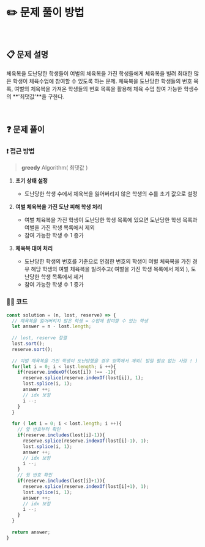 # ✏️ 문제 풀이 방법
<br>

## 📋 문제 설명
체육복을 도난당한 학생들이 여벌의 체육복을 가진 학생들에게 체육복을 빌려 최대한 많은 학생이 체육수업에 참여할 수 있도록 하는 문제.
체육복을 도난당한 학생들의 번호 목록, 여벌의 체육복을 가져온 학생들의 번호 목록을 활용해 체육 수업 참여 가능한 학생수의 **'최댓값'**을 구한다.

<br />

## ❓ 문제 풀이

### ❗️ 접근 방법
> **greedy** Algorithm( 최댓값 )

1. **초기 상태 설정**
   - 도난당한 학생 수에서 체육복을 잃어버리지 않은 학생의 수를 초기 값으로 설정

2. **여벌 체육복을 가진 도난 피해 학생 처리**
   - 여벌 체육복을 가진 학생이 도난당한 학생 목록에 있으면 도난당한 학생 목록과 여벌을 가진 학생 목록에서 제외
   - 참여 가능한 학생 수 1 증가

3. **체육복 대여 처리**
   - 도난당한 학생의 번호를 기준으로 인접한 번호의 학생이 여벌 체육복을 가진 경우 해당 학생의 여벌 체육복을 빌려주고( 여벌을 가진 학생 목록에서 제외 ), 도난당한 학생 목록에서 제거
   - 참여 가능한 학생 수 1 증가

### 👩‍💻 코드

```javascript
const solution = (n, lost, reserve) => {
  // 체육복을 잃어버리지 않은 학생 = 수업에 참여할 수 있는 학생
  let answer = n - lost.length;
  
  // lost, reserve 정렬
  lost.sort();
  reserve.sort();
  
  // 여벌 체육복을 가진 학생이 도난당했을 경우 양쪽에서 제외( 빌릴 필요 없는 사람 ! )
  for(let i = 0; i < lost.length; i ++){
    if(reserve.indexOf(lost[i]) !== -1){
      reserve.splice(reserve.indexOf(lost[i]), 1);
      lost.splice(i, 1);
      answer ++;
      // idx 보정
      i --;
    }
  }
  
  for ( let i = 0; i < lost.length; i ++){
    // 앞 번호부터 확인
    if(reserve.includes(lost[i]-1)){
      reserve.splice(reserve.indexOf(lost[i]-1), 1);
      lost.splice(i, 1);
      answer ++;
      // idx 보정
      i --;
    }
    // 뒷 번호 확인
    if(reserve.includes(lost[i]+1)){
      reserve.splice(reserve.indexOf(lost[i]+1), 1);
      lost.splice(i, 1);
      answer ++;
      // idx 보정
      i --;
    }
  }
  
  return answer;
}
